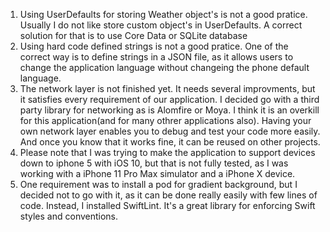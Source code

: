 1. Using UserDefaults for storing Weather object's is not a good pratice. Usually I do not like store custom object's in UserDefaults. A correct solution for that is to use Core Data or SQLite database
2. Using hard code defined strings is not a good pratice. One of the correct way is to define strings in a JSON file, as it allows users to change the application language without changeing the phone default language.
3. The network layer is not finished yet. It needs several improvments, but it satisfies every requirement of our application. I decided go with a third party library for networking as is Alomfire or Moya. I think it is an overkill for this application(and for many othrer applications also). Having your own network layer enables you to debug and test your code more easily. And once you know that it works fine, it can be reused on other projects.
4. Please note that I was trying to make the application to support devices down to iphone 5 with iOS 10, but that is not fully tested, as I was working with a iPhone 11 Pro Max simulator and a iPhone X device.
5. One requirement was to install a pod for gradient background, but I decided not to go with it, as it can be done really easily with few lines of code. Instead, I installed SwiftLint. It's a great library for enforcing Swift styles and conventions.
